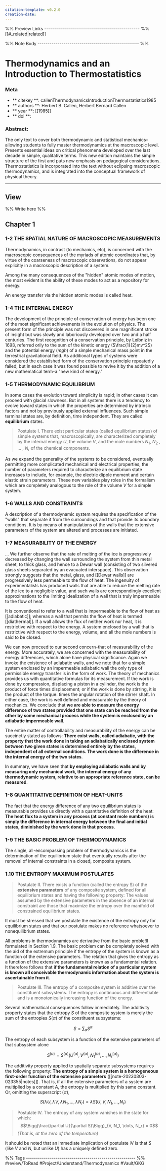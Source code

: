 ```yaml
---
citation-template: v0.2.0
creation-date: 
---
```


%% Preview Links ------------------------------------------------ %%
[[#_related|related]]

%% Note Body --------------------------------------------------- %%
# Thermodynamics and an Introduction to Thermostatistics

### Meta
- ** citekey **: callenThermodynamicsIntroductionThermostatistics1985
- ** authors **: Herbert B. Callen, Herbert Bernard Callen
- ** year **: [[1985]]
- ** doi **: 

### Abstract:
The only text to cover both thermodynamic and statistical mechanics–allowing students to fully master thermodynamics at the macroscopic level. Presents essential ideas on critical phenomena developed over the last decade in simple, qualitative terms. This new edition maintains the simple structure of the first and puts new emphasis on pedagogical considerations. Thermostatistics is incorporated into the text without eclipsing macroscopic thermodynamics, and is integrated into the conceptual framework of physical theory.

---

## View

%% Write here %%

## Chapter 1

### 1-2 THE SPATIAL NATURE OF MACROSCOPIC MEASUREMENTS

Thermodynamics, in contrast (to mechanics, etc), is concerned with the macroscopic consequences of the myriads of atomic coordinates that, by virtue of the coarseness of macroscopic observations, do not appear explicitly in a macroscopic description of a system.

Among the many consequences of the "hidden" atomic modes of motion, the most evident is the ability of these modes to act as a repository for energy.

An energy transfer via the hidden atomic modes is called heat.

### 1-4 THE INTERNAL ENERGY

The development of the principle of conservation of energy has been one of the most significant achievements in the evolution of physics. The present form of the principle was not discovered in one magnificent stroke of insight but was slowly and laboriously developed over two and a half centuries. The first recognition of a conservation principle, by Leibniz in 1693, referred orily to the sum of the kinetic energy ($\frac{1}{2}mv^2$) and the potential energy ($mgh$) of a simple mechanical mass point in the terrestrial gravitational field. As additional types of systems were considered the established form of the conservation principle repeatedly failed, but in each case it was found possible to revive it by the addition of a new mathematical term-a "new kind of energy."

### 1-5 THERMODYNAMIC EQUILIBRIUM

In some cases the evolution toward simplicity is rapid; in other cases it can proceed with glacial slowness. But in all systems there is a tendency to evolve toward states in which the properties are determined by intrinsic factors and not by previously applied external influences. Such simple terminal states are, by definition, time independent. They are called __equilibrium__ states.

> Postulate I. There exist particular states (called equilibrium states) of simple systems that, macroscopically, are characterized completely by the internal energy $U$, the volume $V$, and the mole numbers $N_1$, $N_2$ , $\dots$ , $N_r$ of the chemical components.

As we expand the generality of the systems to be considered, eventually permitting more complicated mechanical and electrical properties, the number of parameters required to characterize an equilibrium state increases to include, for example, the electric dipole moment and certain elastic strain parameters. These new variables play roles in the formalism which are completely analogous to the role of the volume $V$ for a simple system.

### 1-6 WALLS AND CONSTRAINTS

A description of a thermodynamic system requires the specification of the "walls" that separate it from the surroundings and that provide its boundary conditions. It is by means of manipulations of the walls that the extensive parameters of the system are altered and processes are initiated.

### 1-7 MEASURABILITY OF THE ENERGY

... We further observe that the rate of melting of the ice is progressively decreased by changing the wall surrounding the system from thin metal sheet, to thick glass, and hence to a Dewar wall (consisting of two silvered glass sheets separated by an evacuated interspace). This observation strongly suggests that the metal, glass, and [[Dewar walls]] are progressively less permeable to the flow of heat. The ingenuity of experimentalists has produced walls that are able to reduce the melting rate of the ice to a negligible value, and such walls are correspondingly excellent approximations to the limiting idealization of a wall that is truly impermeable to the flow of heat.

It is conventional to refer to a wall that is impermeable to the flow of heat as [[adiabatic]]; whereas a wall that permits the flow of heat is termed [[diathermal]]. If a wall allows the flux of neither work nor heat, it is restrictive with respect to the energy. A system enclosed by a wall that is restrictive with respect to the energy, volume, and all the mole numbers is said to be closed.

We can now proceed to our second concern-that of measurability of the energy. More accurately, we are concerned with the measurability of energy differences, which alone have physical significance. Again we invoke the existence of adiabatic walls, and we note that for a simple system enclosed by an impermeable adiabatic wall the only type of permissible energy transfer is in the form of work. The theory of mechanics provides us with quantitative formulas for its measurement. If the work is done by compression, displacing a piston in a cylinder, the work is the product of force times displacement; or if the work is done by stirring, it is the product of the torque. times the angular rotation of the stirrer shaft. In either case, the work is well defined and measurable by the theory of mechanics. We conclude that __we are able to measure the energy difference of two states provided that one state can be reached from the other by some mechanical process while the system is enclosed by an adiabatic impermeable wall__.

The entire matter of controllability and measurability of the energy can be succinctly stated as follows: __There exist walls, called adiabatic, with the property that the work done in taking an adiabatically enclosed system between two given states is determined entirely by the states, independent of all external conditions. The work done is the difference in the internal energy of the two states__.

In summary, we have seen that __by employing adiabatic walls and by measuring only mechanical work, the internal energy of any thermodynamic system, relative to an appropriate reference state, can be measured__.

### 1-8 QUANTITATIVE DEFINITION OF HEAT-UNITS

The fact that the energy difference of any two equilibrium states is measurable provides us directly with a quantitative definition of the heat: __The heat flux to a system in any process (at constant mole numbers) is simply the difference in internal energy between the final and initial states, diminished by the work done in that process__.


### 1-9 THE BASIC PROBLEM OF THERMODYNAMICS

The single, all-encompassing problem of thermodynamics is the determination of the equilibrium state that eventually results after the removal of internal constraints in a closed, composite system.

### 1.10 THE ENTROPY MAXIMUM POSTULATES

> Postulate II. There exists a function (called the entropy S) of the __extensive parameters__ of any composite system, defined for all equilibrium states and having the following property: The values assumed by the extensive parameters in the absence of an internal constraint are those that maximize the entropy over the manifold of constrained equilibrium states.

It must be stressed that we postulate the existence of the entropy only for equilibrium states and that our postulate makes no reference whatsoever to nonequilibrium states.

All problems in thermodynamics are derivative from the basic proble!ll formulated in Section 1.9. The basic problem can be completely solved with the aid of the extremum principle if the entropy of the system is known as a function of the extensive parameters. The relation that gives the entropy as a function of the extensive parameters is known as a fundamental relation. It therefore follows that __if the fundamental relation of a particular system is known all conceivable thermodynamic information about the system is ascertainable from it__.

> Postulate III. The entropy of a composite system is additive over the constituent subsystems. The entropy is continuous and differentiable and is a monotonically increasing function of the energy.

Several mathematical consequences follow immediately. The additivity property states that the entropy $S$ of the composite system is merely the sum of the entropies $S(\alpha)$ of the constituent subsystems:

$$
\tag{1.4}
S = \sum_\alpha S^{\alpha}
$$

The entropy of each subsystem is a function of the extensive parameters of that subsystem alone

$$
\tag{1.5}
S^{(\alpha)} = S^{(\alpha)} (U^{(\alpha)}, V^{(\alpha)}, N_1^{(\alpha)}, \dots, N_r^{(\alpha)})
$$

The additivity property applied to spatially separate subsystems requires the following property: __The entropy of a simple system is a homogeneous first-order function of the extensive parameters__ ([[note-20230303-023355|notes]]). That is, if all the extensive parameters of a system are multiplied by a constant A, the entropy is multiplied by this same constant. Or, omitting the superscript ($\alpha$),

$$
S(\lambda U, \lambda V, \lambda N_1, \dots, \lambda N_r) = \lambda S(U, V, N_1, \dots, N_r)
$$

> Postulate IV. The entropy of any system vanishes in the state for which:
> $$\Bigg(\frac{\partial U}{\partial S}\Bigg)_{V, N_1, \dots, N_r} = 0$$
> *(That is, at the zero of the temperature)*

It should be noted that an immediate implication of postulate IV is that $S$ (like $V$ and $N$, but unlike $U$) has a uniquely defined zero.






%% Tags  ------------------------------------------------------- %%
#review/ToRead
#Project/Understand/Thermodynamics 
#Vault/GKG